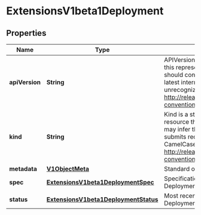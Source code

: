 
# ExtensionsV1beta1Deployment

## Properties
Name | Type | Description | Notes
------------ | ------------- | ------------- | -------------
**apiVersion** | **String** | APIVersion defines the versioned schema of this representation of an object. Servers should convert recognized schemas to the latest internal value, and may reject unrecognized values. More info: http://releases.k8s.io/HEAD/docs/devel/api-conventions.md#resources |  [optional]
**kind** | **String** | Kind is a string value representing the REST resource this object represents. Servers may infer this from the endpoint the client submits requests to. Cannot be updated. In CamelCase. More info: http://releases.k8s.io/HEAD/docs/devel/api-conventions.md#types-kinds |  [optional]
**metadata** | [**V1ObjectMeta**](V1ObjectMeta.md) | Standard object metadata. |  [optional]
**spec** | [**ExtensionsV1beta1DeploymentSpec**](ExtensionsV1beta1DeploymentSpec.md) | Specification of the desired behavior of the Deployment. |  [optional]
**status** | [**ExtensionsV1beta1DeploymentStatus**](ExtensionsV1beta1DeploymentStatus.md) | Most recently observed status of the Deployment. |  [optional]



